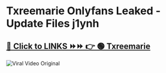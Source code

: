 
 # Txreemarie Onlyfans Leaked - Update Files j1ynh

## <h2><a href="https://clipsfans.com/Txreemarie&ref=git">🔗 Click to LINKS ⏩⏩ 👉 🟢 Txreemarie </a></h2>

<a href="https://clipsfans.com/Txreemarie&ref=git" rel="nofollow" data-target="animated-image.originalLink"><img src="https://i.ibb.co.com/xMMVF88/686577567.gif" alt="Viral Video Original" style="max-width: 100%; display: inline-block;" data-target="animated-image.originalImage"></a>

